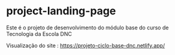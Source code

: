 # project-landing-page
Este é o projeto de desenvolvimento do módulo base do curso de Tecnologia da Escola DNC

Visualização do site : https://projeto-ciclo-base-dnc.netlify.app/
